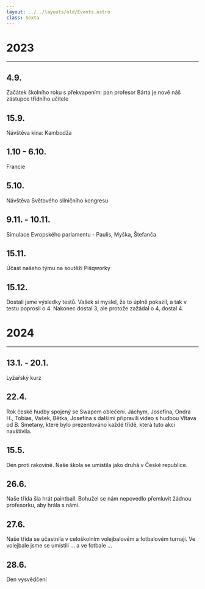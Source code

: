 ```yaml
---
layout: ../../layouts/old/Events.astro
class: Sexta
---
```

# 2023
---
## 4.9.
Začátek školního roku s překvapením: pan profesor Bárta je nově náš zástupce třídního učitele

## 15.9.
Návštěva kina: Kambodža

## 1.10 - 6.10.
Francie

## 5.10.
Návštěva Světového silničního kongresu

## 9.11. - 10.11.
Simulace Evropského parlamentu - Paulis, Myška, Štefanča

## 15.11.
Účast našeho týmu na soutěži Pišqworky

## 15.12.
Dostali jsme výsledky testů. Vašek si myslel, že to úplně pokazil, a tak v testu poprosil o 4. Nakonec dostal 3, ale protože zažádal o 4, dostal 4.

# 2024
---
## 13.1. - 20.1.
Lyžařský kurz

## 22.4.
Rok české hudby spojený se Swapem oblečení. Jáchym, Josefína, Ondra H., Tobias, Vašek, Bětka, Josefína s dalšími připravili video s hudbou Vltava od B. Smetany, které bylo prezentováno každé třídě, která tuto akci navštívila.

## 15.5.
Den proti rakovině. Naše škola se umístila jako druhá v České republice.

## 26.6.
Naše třída šla hrát paintball. Bohužel se nám nepovedlo přemluvit žádnou profesorku, aby hrála s námi.

## 27.6.
Naše třída se účastnila v celoškolním volejbalovém a fotbalovém turnaji. Ve volejbale jsme se umístili ... a ve fotbale ...

## 28.6.
Den vysvědčení
